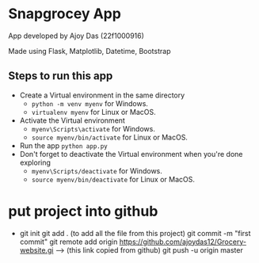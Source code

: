 
# Snapgrocey App
App developed by  Ajoy Das (22f1000916)

Made using Flask, Matplotlib, Datetime, Bootstrap



## Steps to run this app



- Create a Virtual environment in the same directory
  - `python -m venv myenv` for Windows.
  - `virtualenv myenv` for Linux or MacOS.
- Activate the Virtual environment
  - `myenv\Scripts\activate` for Windows.
  - `source myenv/bin/activate` for Linux or MacOS.
- Run the app `python app.py`
- Don't forget to deactivate the Virtual environment when you're done exploring
  - `myenv\Scripts/deactivate` for Windows.
  - `source myenv/bin/deactivate` for Linux or MacOS.

# put project into github
  - git init
git add . (to add all the file from this project)
git commit -m "first commit" 
git remote add origin https://github.com/ajoydas12/Grocery-website.gi --> (this link copied from github)
git push -u origin master